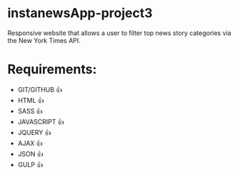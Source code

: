 # instanewsApp-project3
 Responsive website that allows a user to filter top news story categories via the New York Times API.
# Requirements:


* GIT/GITHUB :+1:
* HTML :+1:
* SASS :+1:
* JAVASCRIPT :+1:
* JQUERY :+1:
* AJAX :+1:
* JSON :+1:
* GULP :+1:

